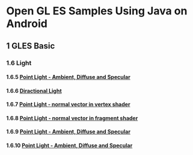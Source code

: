 # Open GL ES Samples Using Java on Android

## 1    GLES Basic
### 1.6    Light
#### 1.6.5    [Point Light - Ambient, Diffuse and Specular](https://github.com/zoozooll/glsamples/tree/master/sample1_6_5)
#### 1.6.6    [Diractional Light](https://github.com/zoozooll/glsamples/tree/master/sample1_6_6)
#### 1.6.7    [Point Light - normal vector in vertex shader](https://github.com/zoozooll/glsamples/tree/master/sample1_6_7)
#### 1.6.8    [Point Light - normal vector in fragment shader](https://github.com/zoozooll/glsamples/tree/master/sample1_6_8)
#### 1.6.9    [Point Light - Ambient, Diffuse and Specular](https://github.com/zoozooll/glsamples/tree/master/sample1_6_9)
#### 1.6.10    [Point Light - Ambient, Diffuse and Specular](https://github.com/zoozooll/glsamples/tree/master/sample1_6_10)
<!--stackedit_data:
eyJwcm9wZXJ0aWVzIjoidGl0bGU6IGdsc2FtcGxlXG5hdXRob3
I6IEFhcm9uIExlZVxudGFnczogJ2FuZHJvaWQsb3BlbmdsZXMn
XG4iLCJoaXN0b3J5IjpbODYyMjMxMjc0LC0xNTE3NjY5ODY1XX
0=
-->